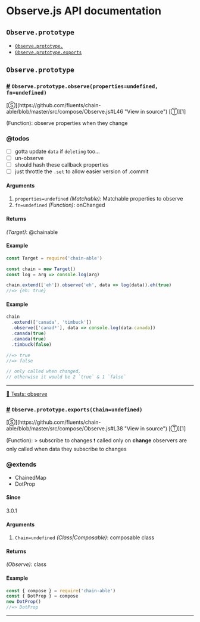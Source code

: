 # Observe.js API documentation

<!-- div class="toc-container" -->

<!-- div -->

## `Observe.prototype`
* <a href="#Observe-prototype-">`Observe.prototype.`</a>
* <a href="#Observe-prototype-exports">`Observe.prototype.exports`</a>

<!-- /div -->

<!-- /div -->

<!-- div class="doc-container" -->

<!-- div -->

## `Observe.prototype`

<!-- div -->

<h3 id="Observe-prototype-"><a href="#Observe-prototype-">#</a>&nbsp;<code>Observe.prototype.observe(properties=undefined, fn=undefined)</code></h3>
[&#x24C8;](https://github.com/fluents/chain-able/blob/master/src/compose/Observe.js#L46 "View in source") [&#x24C9;][1]

(Function): observe properties when they change


### @todos 

- [ ] gotta update `data` if `deleting` too...
- [ ] un-observe
- [ ] should hash these callback properties
- [ ] just throttle the `.set` to allow easier version of .commit
 
#### Arguments
1. `properties=undefined` *(Matchable)*: Matchable properties to observe
2. `fn=undefined` *(Function)*: onChanged

#### Returns
*(Target)*: @chainable

#### Example
```js
const Target = require('chain-able')

const chain = new Target()
const log = arg => console.log(arg)

chain.extend(['eh']).observe('eh', data => log(data)).eh(true)
//=> {eh: true}

```
#### Example
```js
chain
  .extend(['canada', 'timbuck'])
  .observe(['canad*'], data => console.log(data.canada))
  .canada(true)
  .canada(true)
  .timbuck(false)

//=> true
//=> false

// only called when changed,
// otherwise it would be 2 `true` & 1 `false`

```
---

<!-- /div -->

<!-- div -->

<a href="https://github.com/fluents/chain-able/blob/master/test/observe.js">🔬  Tests: observe</a>&nbsp;

<h3 id="Observe-prototype-exports"><a href="#Observe-prototype-exports">#</a>&nbsp;<code>Observe.prototype.exports(Chain=undefined)</code></h3>
[&#x24C8;](https://github.com/fluents/chain-able/blob/master/src/compose/Observe.js#L38 "View in source") [&#x24C9;][1]

(Function): > subscribe to changes ❗ called only on **change** observers are only called when data they subscribe to changes


### @extends 

* ChainedMap
* DotProp


#### Since
3.0.1

#### Arguments
1. `Chain=undefined` *(Class|Composable)*: composable class

#### Returns
*(Observe)*: class

#### Example
```js
const { compose } = require('chain-able')
const { DotProp } = compose
new DotProp()
//=> DotProp

```
---

<!-- /div -->

<!-- /div -->

<!-- /div -->

 [1]: #observe.prototype "Jump back to the TOC."
